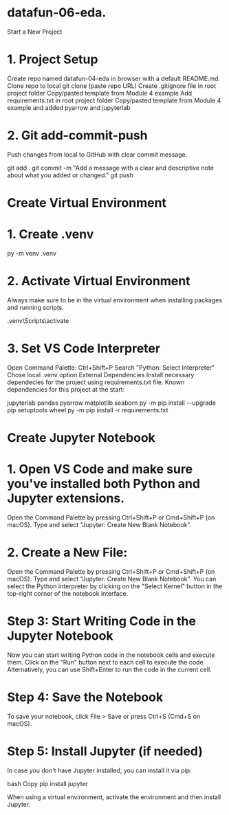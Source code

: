 # datafun-06-eda.
Start a New Project

# 1. Project Setup

Create repo named datafun-04-eda in browser with a default README.md.
Clone repo to local
git clone (paste repo URL)
Create .gitignore file in root project folder
Copy/pasted template from Module 4 example
Add requirements.txt in root project folder
Copy/pasted template from Module 4 example and added pyarrow and jupyterlab
# 2. Git add-commit-push

Push changes from local to GitHub with clear commit message.

git add .
git commit -m "Add a message with a clear and descriptive note about what you added or changed."
git push
# Create Virtual Environment

# 1. Create .venv
py -m venv .venv
# 2. Activate Virtual Environment

Always make sure to be in the virtual environment when installing packages and running scripts.

.venv\Scripts\activate
# 3. Set VS Code Interpreter

Open Command Palette: Ctrl+Shift+P
Search "Python: Select Interpreter"
Chose local .venv option
External Dependencies
Install necessary dependecies for the project using requirements.txt file.
Known dependencies for this project at the start:

jupyterlab
pandas
pyarrow
matplotlib
seaborn
py -m pip install --upgrade pip setuptools wheel
py -m pip install -r requirements.txt

# Create Jupyter Notebook

# 1. Open VS Code and make sure you've installed both Python and Jupyter extensions.

Open the Command Palette by pressing Ctrl+Shift+P or Cmd+Shift+P (on macOS).
Type and select "Jupyter: Create New Blank Notebook".

# 2. Create a New File:

Open the Command Palette by pressing Ctrl+Shift+P or Cmd+Shift+P (on macOS).
Type and select "Jupyter: Create New Blank Notebook".
You can select the Python interpreter by clicking on the "Select Kernel" button in the top-right corner of the notebook interface.

# Step 3: Start Writing Code in the Jupyter Notebook

Now you can start writing Python code in the notebook cells and execute them.
Click on the "Run" button next to each cell to execute the code. Alternatively, you can use Shift+Enter to run the code in the current cell.

# Step 4: Save the Notebook

To save your notebook, click File > Save or press Ctrl+S (Cmd+S on macOS).

# Step 5: Install Jupyter (if needed)

In case you don't have Jupyter installed, you can install it via pip:

bash
Copy
pip install jupyter

When using a virtual environment, activate the environment and then install Jupyter.
